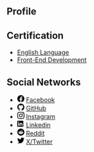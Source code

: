 ## Profile

## Certification

  * [English Language](english.md)
  * [Front-End Development](frontend.md)

## Social Networks

  * [![Facebook](/ico/facebook.png)](https://www.facebook.com/svit.eagle/) [Facebook](https://www.facebook.com/svit.eagle/)
  * [![GitHub](/ico/github.png)](https://github.com/svitlana-orlova) [GitHub](https://github.com/svitlana-orlova)
  * [![Instagram](/ico/instagram.png)](https://www.instagram.com/svit.eagle/) [Instagram](https://www.instagram.com/svit.eagle/)
  * [![Linkedin](/ico/linkedin.png)](https://www.linkedin.com/in/svitlana-orlova) [Linkedin](https://www.linkedin.com/in/svitlana-orlova)
  * [![Reddit](/ico/reddit.png)](https://www.reddit.com/user/svitlana-orlova/) [Reddit](https://www.reddit.com/user/svitlana-orlova/)
  * [![X/Twitter](/ico/twitter.png)](https://twitter.com/svitlana_orlova) [X/Twitter](https://twitter.com/svitlana_orlova)

